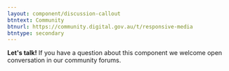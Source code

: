 ```yaml
---
layout: component/discussion-callout
btntext: Community
btnurl: https://community.digital.gov.au/t/responsive-media
btntype: secondary
---
```


**Let's talk!**  If you have a question about this component we welcome open conversation in our community forums.

